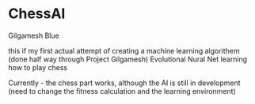 # ChessAI
Gilgamesh Blue

this if my first actual attempt of creating a machine learning algorithem (done half way through Project Gilgamesh)
Evolutional Nural Net learning how to play chess

Currently - the chess part works, although the AI is still in development (need to change the fitness calculation and the learning environment)
